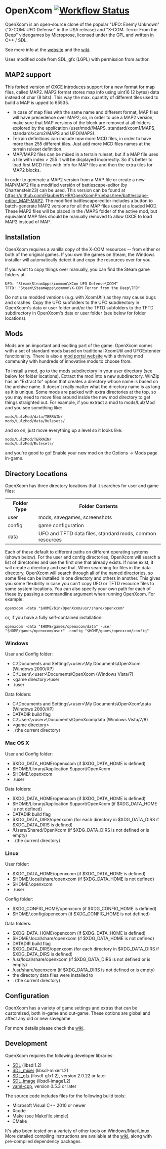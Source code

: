 # OpenXcom [![Workflow Status][workflow-badge]][actions-url]

[workflow-badge]: https://github.com/OpenXcom/OpenXcom/workflows/ci/badge.svg
[actions-url]: https://github.com/OpenXcom/OpenXcom/actions

OpenXcom is an open-source clone of the popular "UFO: Enemy Unknown" ("X-COM:
UFO Defense" in the USA release) and "X-COM: Terror From the Deep" videogames
by Microprose, licensed under the GPL and written in C++ / SDL.

See more info at the [website](https://openxcom.org)
and the [wiki](https://www.ufopaedia.org/index.php/OpenXcom).

Uses modified code from SDL\_gfx (LGPL) with permission from author.

## MAP2 support

This forked version of OXCE introduces support for a new format for map files,
called MAP2. MAP2 format stores map info using uint16 (2 bytes) data instead of char (8 bits). 
This way the max. quantity of different tiles used to build a MAP is upped to 65535.
- In case of map files with the same name and different format, MAP files will have
precedence over MAP2; so, in order to use a MAP2 version, make sure that MAP versions
of the block are removed at all folders explored by the application (user/mod/<modname>/MAPS, 
standard/xcom1/MAPS,  standard/xcom2/MAPS and UFO/MAPS).
- Terrain definitions can include now more MCD files, in order to have more than 255 different tiles. 
Just add more MCD files names at the terrain ruleset definition.
- MAP/MAP2 files can be mixed in a terrain ruleset, but if a MAP file uses a tile with index > 255 it
will be displayed incorrectly. So it's better to load first MCD files with info for MAP files and then
the extra tiles for MAP2 blocks.

In order to generate a MAP2 version from a MAP file or create a new MAP/MAP2 file a
modified versión of battlescape-editor (by Ohartenstein23) can be used. This version can be
found at https://github.com/FlaubertNHR/OpenXcomPruebas/tree/battlescape-editor_MAP-MAP2.
The modified battlescape-editor includes a button to batch-generate MAP2 versions for
all the MAP files used at a loaded MOD. These MAP2 files will be placed in the /MAPS folder
of the active mod, but equivalent MAP files should be manually removed to allow
OXCE to load MAP2 instead of MAP.


## Installation

OpenXcom requires a vanilla copy of the X-COM resources -- from either or both
of the original games.  If you own the games on Steam, the Windows installer
will automatically detect it and copy the resources over for you.

If you want to copy things over manually, you can find the Steam game folders
at:

    UFO: "Steam\SteamApps\common\XCom UFO Defense\XCOM"
    TFTD: "Steam\SteamApps\common\X-COM Terror from the Deep\TFD"

Do not use modded versions (e.g. with XcomUtil) as they may cause bugs and
crashes.  Copy the UFO subfolders to the UFO subdirectory in OpenXcom's data
or user folder and/or the TFTD subfolders to the TFTD subdirectory in OpenXcom's
data or user folder (see below for folder locations).

## Mods

Mods are an important and exciting part of the game.  OpenXcom comes with a set
of standard mods based on traditional XcomUtil and UFOExtender functionality.
There is also a [mod portal website](https://openxcom.mod.io/) with a thriving
mod community with hundreds of innovative mods to choose from.

To install a mod, go to the mods subdirectory in your user directory (see below
for folder locations).  Extract the mod into a new subdirectory.  WinZip has an
"Extract to" option that creates a directory whose name is based on the archive
name.  It doesn't really matter what the directory name is as long as it is
unique.  Some mods are packed with extra directories at the top, so you may
need to move files around inside the new mod directory to get things straighted
out.  For example, if you extract a mod to mods/LulzMod and you see something
like:

    mods/LulzMod/data/TERRAIN/
    mods/LulzMod/data/Rulesets/

and so on, just move everything up a level so it looks like:

    mods/LulzMod/TERRAIN/
    mods/LulzMod/Rulesets/

and you're good to go!  Enable your new mod on the Options -> Mods page in-game.

## Directory Locations

OpenXcom has three directory locations that it searches for user and game files:

<table>
  <tr>
    <th>Folder Type</th>
    <th>Folder Contents</th>
  </tr>
  <tr>
    <td>user</td>
    <td>mods, savegames, screenshots</td>
  </tr>
  <tr>
    <td>config</td>
    <td>game configuration</td>
  </tr>
  <tr>
    <td>data</td>
    <td>UFO and TFTD data files, standard mods, common resources</td>
  </tr>
</table>

Each of these default to different paths on different operating systems (shown
below).  For the user and config directories, OpenXcom will search a list of
directories and use the first one that already exists.  If none exist, it will
create a directory and use that.  When searching for files in the data
directory, OpenXcom will search through all of the named directories, so some
files can be installed in one directory and others in another.  This gives
you some flexibility in case you can't copy UFO or TFTD resource files to some
system locations.  You can also specify your own path for each of these by
passing a commandline argument when running OpenXcom.  For example:

    openxcom -data "$HOME/bin/OpenXcom/usr/share/openxcom"

or, if you have a fully self-contained installation:

    openxcom -data "$HOME/games/openxcom/data" -user "$HOME/games/openxcom/user" -config "$HOME/games/openxcom/config"

### Windows

User and Config folder:
- C:\Documents and Settings\\\<user\>\My Documents\OpenXcom (Windows 2000/XP)
- C:\Users\\\<user\>\Documents\OpenXcom (Windows Vista/7)
- \<game directory\>\user
- .\user

Data folders:
- C:\Documents and Settings\\\<user\>\My Documents\OpenXcom\data (Windows 2000/XP)
- DATADIR build flag
- C:\Users\\\<user\>\Documents\OpenXcom\data (Windows Vista/7/8)
- \<game directory\>
- . (the current directory)

### Mac OS X

User and Config folder:
- $XDG\_DATA\_HOME/openxcom (if $XDG\_DATA\_HOME is defined)
- $HOME/Library/Application Support/OpenXcom
- $HOME/.openxcom
- ./user

Data folders:
- $XDG\_DATA\_HOME/openxcom (if $XDG\_DATA\_HOME is defined)
- $HOME/Library/Application Support/OpenXcom (if $XDG\_DATA\_HOME is not defined)
- DATADIR build flag
- $XDG\_DATA\_DIRS/openxcom (for each directory in $XDG\_DATA\_DIRS if $XDG\_DATA\_DIRS is defined)
- /Users/Shared/OpenXcom (if $XDG\_DATA\_DIRS is not defined or is empty)
- . (the current directory)

### Linux

User folder:
- $XDG\_DATA\_HOME/openxcom (if $XDG\_DATA\_HOME is defined)
- $HOME/.local/share/openxcom (if $XDG\_DATA\_HOME is not defined)
- $HOME/.openxcom
- ./user

Config folder:
- $XDG\_CONFIG\_HOME/openxcom (if $XDG\_CONFIG\_HOME is defined)
- $HOME/.config/openxcom (if $XDG\_CONFIG\_HOME is not defined)

Data folders:
- $XDG\_DATA\_HOME/openxcom (if $XDG\_DATA\_HOME is defined)
- $HOME/.local/share/openxcom (if $XDG\_DATA\_HOME is not defined)
- DATADIR build flag
- $XDG\_DATA\_DIRS/openxcom (for each directory in $XDG\_DATA\_DIRS if $XDG\_DATA\_DIRS is defined)
- /usr/local/share/openxcom (if $XDG\_DATA\_DIRS is not defined or is empty)
- /usr/share/openxcom (if $XDG\_DATA\_DIRS is not defined or is empty)
- the directory data files were installed to
- . (the current directory)

## Configuration

OpenXcom has a variety of game settings and extras that can be customized, both
in-game and out-game. These options are global and affect any old or new
savegame.

For more details please check the [wiki](https://ufopaedia.org/index.php/Options_(OpenXcom)).

## Development

OpenXcom requires the following developer libraries:

- [SDL](https://www.libsdl.org) (libsdl1.2)
- [SDL\_mixer](https://www.libsdl.org/projects/SDL_mixer/) (libsdl-mixer1.2)
- [SDL\_gfx](https://www.ferzkopp.net/wordpress/2016/01/02/sdl_gfx-sdl2_gfx/) (libsdl-gfx1.2), version 2.0.22 or later
- [SDL\_image](https://www.libsdl.org/projects/SDL_image/) (libsdl-image1.2)
- [yaml-cpp](https://github.com/jbeder/yaml-cpp), version 0.5.3 or later

The source code includes files for the following build tools:

- Microsoft Visual C++ 2010 or newer
- Xcode
- Make (see Makefile.simple)
- CMake

It's also been tested on a variety of other tools on Windows/Mac/Linux. More
detailed compiling instructions are available at the
[wiki](https://ufopaedia.org/index.php/Compiling_(OpenXcom)), along with
pre-compiled dependency packages.
